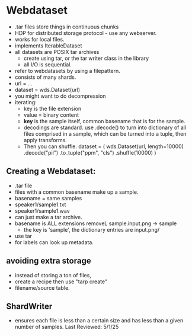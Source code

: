 # Webdataset

- .tar files store things in continuous chunks
- HDP for distributed storage protocol - use any webserver.
- works for local files.
- implements IterableDataset
- all datasets are POSIX tar archives
    - create using tar, or the tar writer class in the library
    - all I/O is sequential.
- refer to webdatasets by using a filepattern.
- consists of many shards.
- url = ...
- dataset = wds.Dataset(url) 
- you might want to do decompression
- iterating:
    - key is the file extension
    - value = binary content
    - __key__ is the sample itself, common basename that is for the sample.
    - decodings are standard. use .decode() to turn into dictionary of all files comprised in a sample, which can be turned into a tuple, then apply transforms.
    - Then you can shuffle.
    dataset = (
        wds.Dataset(url, length=10000)
        .decode("pil")
        .to_tuple("ppm", "cls")
        .shuffle(10000)
    )

## Creating a Webdataset:
- .tar file
- files with a common basename make up a sample.
- basename = same samples
- speaker1/sample1.txt
- speaker1/sample1.wav  
- can just make a tar archive.
- basename is ALL extensions removeL sample.input.png -> sample
    - the key is 'sample', the dictionary entries are input.png/ 
- use tar
- for labels can look up metadata.

## avoiding extra storage
- instead of storing a ton of files,
- create a recipe then use "tarp create"
- filename/source table. 


## ShardWriter
- ensures each file is less than a certain size and has less than a given number of samples.
Last Reviewed: 5/1/25